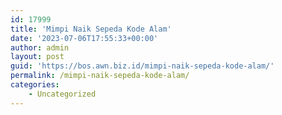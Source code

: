 ```yaml
---
id: 17999
title: 'Mimpi Naik Sepeda Kode Alam'
date: '2023-07-06T17:55:33+00:00'
author: admin
layout: post
guid: 'https://bos.awn.biz.id/mimpi-naik-sepeda-kode-alam/'
permalink: /mimpi-naik-sepeda-kode-alam/
categories:
    - Uncategorized
---
```


